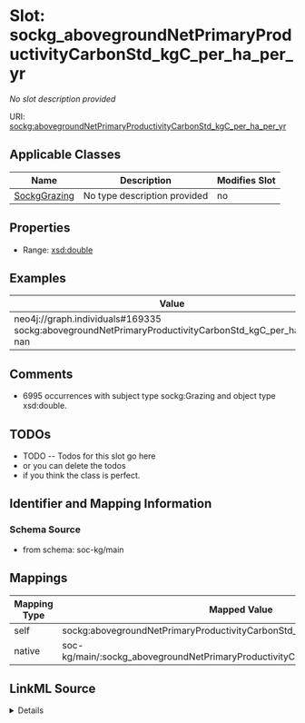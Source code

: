 

# Slot: sockg_abovegroundNetPrimaryProductivityCarbonStd_kgC_per_ha_per_yr


_No slot description provided_





URI: [sockg:abovegroundNetPrimaryProductivityCarbonStd_kgC_per_ha_per_yr](http://www.semanticweb.org/sockg/ontologies/2024/0/soil-carbon-ontology/abovegroundNetPrimaryProductivityCarbonStd_kgC_per_ha_per_yr)



<!-- no inheritance hierarchy -->





## Applicable Classes

| Name | Description | Modifies Slot |
| --- | --- | --- |
| [SockgGrazing](../classes/SockgGrazing.md) | No type description provided |  no  |







## Properties

* Range: [xsd:double](http://www.w3.org/2001/XMLSchema#double)






## Examples

| Value |
| --- |
| neo4j://graph.individuals#169335 sockg:abovegroundNetPrimaryProductivityCarbonStd_kgC_per_ha_per_yr nan |

## Comments

* 6995 occurrences with subject type sockg:Grazing and object type xsd:double.

## TODOs

* TODO -- Todos for this slot go here
* or you can delete the todos
* if you think the class is perfect.

## Identifier and Mapping Information







### Schema Source


* from schema: soc-kg/main




## Mappings

| Mapping Type | Mapped Value |
| ---  | ---  |
| self | sockg:abovegroundNetPrimaryProductivityCarbonStd_kgC_per_ha_per_yr |
| native | soc-kg/main/:sockg_abovegroundNetPrimaryProductivityCarbonStd_kgC_per_ha_per_yr |




## LinkML Source

<details>
```yaml
name: sockg_abovegroundNetPrimaryProductivityCarbonStd_kgC_per_ha_per_yr
description: No slot description provided
todos:
- TODO -- Todos for this slot go here
- or you can delete the todos
- if you think the class is perfect.
comments:
- 6995 occurrences with subject type sockg:Grazing and object type xsd:double.
examples:
- value: neo4j://graph.individuals#169335 sockg:abovegroundNetPrimaryProductivityCarbonStd_kgC_per_ha_per_yr
    nan
from_schema: soc-kg/main
rank: 1000
slot_uri: sockg:abovegroundNetPrimaryProductivityCarbonStd_kgC_per_ha_per_yr
alias: sockg_abovegroundNetPrimaryProductivityCarbonStd_kgC_per_ha_per_yr
domain_of:
- sockg_Grazing
range: double

```
</details>